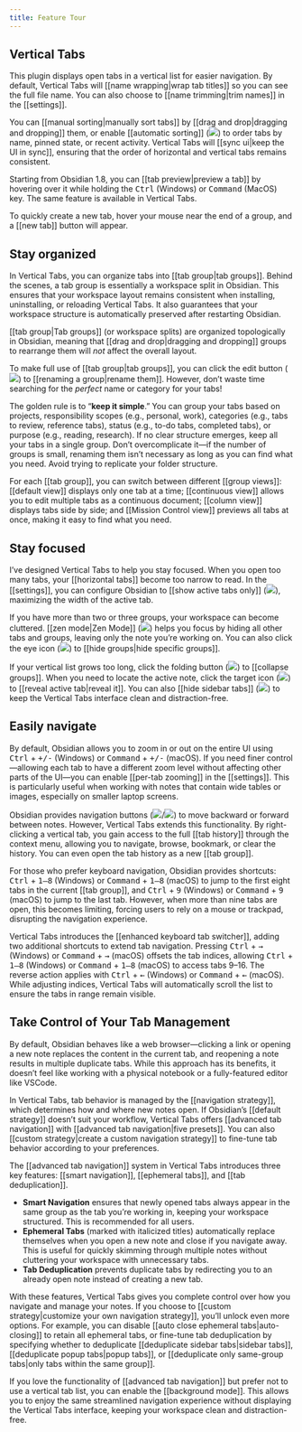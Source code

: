 ```yaml
---
title: Feature Tour
---
```

## Vertical Tabs

This plugin displays open tabs in a vertical list for easier navigation. By default, Vertical Tabs will [[name wrapping|wrap tab titles]] so you can see the full file name. You can also choose to [[name trimming|trim names]] in the [[settings]].

You can [[manual sorting|manually sort tabs]] by [[drag and drop|dragging and dropping]] them, or enable [[automatic sorting]] (<img src="/Attachments/lucide-arrow-up-narrow-wide.svg" data-type="icon" />) to order tabs by name, pinned state, or recent activity. Vertical Tabs will [[sync ui|keep the UI in sync]], ensuring that the order of horizontal and vertical tabs remains consistent.

Starting from Obsidian 1.8, you can [[tab preview|preview a tab]] by hovering over it while holding the <kbd>Ctrl</kbd> (Windows) or <kbd>Command</kbd> (MacOS) key. The same feature is available in Vertical Tabs.

To quickly create a new tab, hover your mouse near the end of a group, and a [[new tab]] button will appear.

## Stay organized

In Vertical Tabs, you can organize tabs into [[tab group|tab groups]]. Behind the scenes, a tab group is essentially a workspace split in Obsidian. This ensures that your workspace layout remains consistent when installing, uninstalling, or reloading Vertical Tabs. It also guarantees that your workspace structure is automatically preserved after restarting Obsidian.

[[tab group|Tab groups]] (or workspace splits) are organized topologically in Obsidian, meaning that [[drag and drop|dragging and dropping]] groups to rearrange them will *not* affect the overall layout.

To make full use of [[tab group|tab groups]], you can click the edit button (<img src="/Attachments/lucide-pencil.svg" data-type="icon" />) to [[renaming a group|rename them]]. However, don’t waste time searching for the *perfect* name or category for your tabs!

The golden rule is to “**keep it simple**.” You can group your tabs based on projects, responsibility scopes (e.g., personal, work), categories (e.g., tabs to review, reference tabs), status (e.g., to-do tabs, completed tabs), or purpose (e.g., reading, research). If no clear structure emerges, keep all your tabs in a single group. Don’t overcomplicate it—if the number of groups is small, renaming them isn’t necessary as long as you can find what you need. Avoid trying to replicate your folder structure.

For each [[tab group]], you can switch between different [[group views]]: [[default view]] displays only one tab at a time; [[continuous view]] allows you to edit multiple tabs as a continuous document; [[column view]] displays tabs side by side; and [[Mission Control view]] previews all tabs at once, making it easy to find what you need.

## Stay focused

I’ve designed Vertical Tabs to help you stay focused. When you open too many tabs, your [[horizontal tabs]] become too narrow to read. In the [[settings]], you can configure Obsidian to [[show active tabs only]] (<img src="/Attachments/lucide-app-window.svg" data-type="icon" />), maximizing the width of the active tab.

If you have more than two or three groups, your workspace can become cluttered. [[zen mode|Zen Mode]] (<img src="/Attachments/lucide-focus.svg" data-type="icon" />) helps you focus by hiding all other tabs and groups, leaving only the note you’re working on. You can also click the eye icon (<img src="/Attachments/lucide-eye.svg" data-type="icon" />) to [[hide groups|hide specific groups]].

If your vertical list grows too long, click the folding button (<img src="/Attachments/lucide-fold-vertical.svg" data-type="icon" />) to [[collapse groups]]. When you need to locate the active note, click the target icon (<img src="/Attachments/lucide-crosshair.svg" data-type="icon" />) to [[reveal active tab|reveal it]]. You can also [[hide sidebar tabs]] (<img src="/Attachments/lucide-panel-left.svg" data-type="icon" />) to keep the Vertical Tabs interface clean and distraction-free.

## Easily navigate

By default, Obsidian allows you to zoom in or out on the entire UI using <kbd>Ctrl</kbd> + <kbd>+/-</kbd> (Windows) or <kbd>Command</kbd> + <kbd>+/-</kbd> (macOS). If you need finer control—allowing each tab to have a different zoom level without affecting other parts of the UI—you can enable [[per-tab zooming]] in the [[settings]]. This is particularly useful when working with notes that contain wide tables or images, especially on smaller laptop screens.

Obsidian provides navigation buttons (<img src="/Attachments/lucide-arrow-left.svg" data-type="icon" />/<img src="/Attachments/lucide-arrow-right.svg" data-type="icon" />) to move backward or forward between notes. However, Vertical Tabs extends this functionality. By right-clicking a vertical tab, you gain access to the full [[tab history]] through the context menu, allowing you to navigate, browse, bookmark, or clear the history. You can even open the tab history as a new [[tab group]].

For those who prefer keyboard navigation, Obsidian provides shortcuts: <kbd>Ctrl</kbd> + <kbd>1–8</kbd> (Windows) or <kbd>Command</kbd> + <kbd>1–8</kbd> (macOS) to jump to the first eight tabs in the current [[tab group]], and <kbd>Ctrl</kbd> + <kbd>9</kbd> (Windows) or <kbd>Command</kbd> + <kbd>9</kbd> (macOS) to jump to the last tab. However, when more than nine tabs are open, this becomes limiting, forcing users to rely on a mouse or trackpad, disrupting the navigation experience.

Vertical Tabs introduces the [[enhanced keyboard tab switcher]], adding two additional shortcuts to extend tab navigation. Pressing <kbd>Ctrl</kbd> + <kbd>→</kbd> (Windows) or <kbd>Command</kbd> + <kbd>→</kbd> (macOS) offsets the tab indices, allowing <kbd>Ctrl</kbd> + <kbd>1–8</kbd> (Windows) or <kbd>Command</kbd> + <kbd>1–8</kbd> (macOS) to access tabs 9–16. The reverse action applies with <kbd>Ctrl</kbd> + <kbd>←</kbd> (Windows) or <kbd>Command</kbd> + <kbd>←</kbd> (macOS). While adjusting indices, Vertical Tabs will automatically scroll the list to ensure the tabs in range remain visible.

## Take Control of Your Tab Management

By default, Obsidian behaves like a web browser—clicking a link or opening a new note replaces the content in the current tab, and reopening a note results in multiple duplicate tabs. While this approach has its benefits, it doesn’t feel like working with a physical notebook or a fully-featured editor like VSCode.

In Vertical Tabs, tab behavior is managed by the [[navigation strategy]], which determines how and where new notes open. If Obsidian’s [[default strategy]] doesn’t suit your workflow, Vertical Tabs offers [[advanced tab navigation]] with [[advanced tab navigation|five presets]]. You can also [[custom strategy|create a custom navigation strategy]] to fine-tune tab behavior according to your preferences.

The [[advanced tab navigation]] system in Vertical Tabs introduces three key features: [[smart navigation]], [[ephemeral tabs]], and [[tab deduplication]].

- **Smart Navigation** ensures that newly opened tabs always appear in the same group as the tab you’re working in, keeping your workspace structured. This is recommended for all users.
- **Ephemeral Tabs** (marked with italicized titles) automatically replace themselves when you open a new note and close if you navigate away. This is useful for quickly skimming through multiple notes without cluttering your workspace with unnecessary tabs.
- **Tab Deduplication** prevents duplicate tabs by redirecting you to an already open note instead of creating a new tab.

With these features, Vertical Tabs gives you complete control over how you navigate and manage your notes. If you choose to [[custom strategy|customize your own navigation strategy]], you’ll unlock even more options. For example, you can disable [[auto close ephemeral tabs|auto-closing]] to retain all ephemeral tabs, or fine-tune tab deduplication by specifying whether to deduplicate [[deduplicate sidebar tabs|sidebar tabs]], [[deduplicate popup tabs|popup tabs]], or [[deduplicate only same-group tabs|only tabs within the same group]].

If you love the functionality of [[advanced tab navigation]] but prefer not to use a vertical tab list, you can enable the [[background mode]]. This allows you to enjoy the same streamlined navigation experience without displaying the Vertical Tabs interface, keeping your workspace clean and distraction-free.

